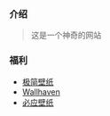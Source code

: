 ### 介绍

> 这是一个神奇的网站

### 福利
  * [极简壁纸](https://bz.zzzmh.cn/index)
  * [Wallhaven](https://wallhaven.cc/)
  * [必应壁纸](https://bing.ioliu.cn/)